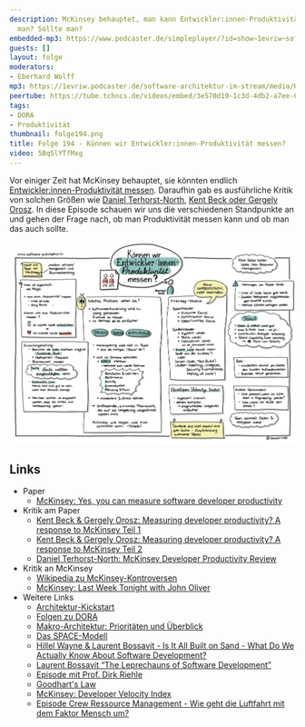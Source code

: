 ```yaml
---
description: McKinsey behauptet, man kann Entwickler:innen-Produktivität messen. Kann
  man? Sollte man?
embedded-mp3: https://www.podcaster.de/simpleplayer/?id=show~1evriw~software-architektur-im-stream~pod-2a4a8d21096d7fd4880786e43d&v=1703255435
guests: []
layout: folge
moderators:
- Eberhard Wolff
mp3: https://1evriw.podcaster.de/software-architektur-im-stream/media/Koennen_wir_Entwicklerinnen_Produktivitaet_messen.mp3
peertube: https://tube.tchncs.de/videos/embed/3e570d19-1c3d-4db2-a7ee-6df0d67c4025
tags:
- DORA
- Produktivität
thumbnail: folge194.png
title: Folge 194 - Können wir Entwickler:innen-Produktivität messen?
video: 5Bq5lYTfMxg
---
```


Vor einiger Zeit hat McKinsey behauptet, sie könnten endlich
[Entwickler:innen-Produktivität
messen](https://www.mckinsey.com/industries/technology-media-and-telecommunications/our-insights/yes-you-can-measure-software-developer-productivity). Daraufhin
gab es ausführliche Kritik von solchen Größen wie [Daniel
Terhorst-North](https://dannorth.net/mckinsey-review/ ), [Kent Beck
oder Gergely
Orosz](https://tidyfirst.substack.com/p/measuring-developer-productivity). In
diese Episode schauen wir uns die verschiedenen Standpunkte an und
gehen der Frage nach, ob man Produktivität messen kann und ob man das
auch sollte.

![Sketchnotes](/sketchnotes/folge194.jpg)

## Links

* Paper
  * [McKinsey: Yes, you can measure software developer productivity](https://www.mckinsey.com/industries/technology-media-and-telecommunications/our-insights/yes-you-can-measure-software-developer-productivity)
* Kritik am Paper
  * [Kent Beck & Gergely Orosz: Measuring developer productivity? A
  response to McKinsey Teil
  1](https://tidyfirst.substack.com/p/measuring-developer-productivity)
  * [Kent Beck & Gergely Orosz: Measuring developer productivity? A
  response to McKinsey Teil
  2](https://tidyfirst.substack.com/p/measuring-developer-productivity-440)
  * [Daniel Terhorst-North: McKinsey Developer Productivity
    Review](https://dannorth.net/mckinsey-review/)
* Kritik an McKinsey
  * [Wikipedia zu
    McKinsey-Kontroversen](https://en.wikipedia.org/wiki/McKinsey_%26_Company#Controversies)
  * [McKinsey: Last Week Tonight with John
    Oliver](https://www.youtube.com/watch?v=AiOUojVd6xQ)
* Weitere Links
  * [Architektur-Kickstart](https://www.socreatory.com/de/trainings/arch-kickstart)
  * [Folgen zu DORA](https://software-architektur.tv/tags.html#DORA)
  * [Makro-Architektur: Prioritäten und
    Überblick](https://software-architektur.tv/2021/12/03/folge94.HTML)
  * [Das SPACE-Modell](https://queue.acm.org/detail.cfm?id=3454124)
  * [Hillel Wayne & Laurent Bossavit - Is It All Built on Sand - What
  Do We Actually Know About Software
  Development?](https://software-architektur.tv/2021/10/25/episode86.html)
  * [Laurent Bossavit “The Leprechauns of Software
    Development”](https://leanpub.com/leprechauns)
  * [Episode mit Prof. Dirk
    Riehle](https://software-architektur.tv/2020/12/11/folge032.html)
  * [Goodhart's Law](https://en.wikipedia.org/wiki/Goodhart%27s_law)
  * [McKinsey: Developer Velocity
    Index](https://www.mckinsey.com/~/media/McKinsey/Industries/Technology%20Media%20and%20Telecommunications/High%20Tech/Our%20Insights/Developer%20Velocity%20How%20software%20excellence%20fuels%20business%20performance/Developer-Velocity-How-software-excellence-fuels-business-performance-v4.pdf)
  * [Episode Crew Ressource Management - Wie geht die Luftfahrt mit dem Faktor
Mensch um?](https://software-architektur.tv/2023/08/11/folge178.html)


